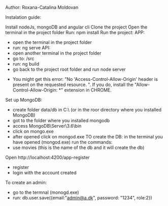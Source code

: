 Author: Roxana-Catalina Moldovan

Instalation guide: 

Install nodeJs, mongoDB and angular cli
Clone the project
Open the terminal in the project folder
Run: npm install
Run the project:
APP:
- open the terminal in the project folder
- run: ng serve
API: 
- open another terminal in the project folder
- go to: /src
- run: ng build
- go back to the project root folder and run node server

* You might get this error: "No 'Access-Control-Allow-Origin' header is present on the requested resource. ". If you do, install the "Allow-Control-Allow-Origin: *" extension in CHROME.

Set up MongoDB:
- create folder data/db in C:\ (or in the roor directory where you installed MongoDB)
- got to the folder where you installed mongodb
- access MongoDB\Server\3.6\bin
- click on mongo.exe
- after opened click on mongod.exe
TO create the DB:
in the terminal you have opened (mongod.exe) run the commands:
- use movies (this is the name of the db and it will create the db)

Open  http://localhost:4200/app-register
- register
- login with the account created

To create an admin:
- go to the termnal (monogd.exe)
- run: db.user.save({email:"admin@a.dk", password: "1234", role:2})

